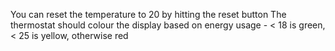<!-- Thermostat starts at 20 degrees
You can increase the temperature with the up button
You can decrease the temperature with the down button
The minimum temperature is 10 degrees
If power saving mode is on, the maximum temperature is 25 degrees -->
<!-- If power saving mode is off, the maximum temperature is 32 degrees -->
<!-- Power saving mode is on by default -->
You can reset the temperature to 20 by hitting the reset button
The thermostat should colour the display based on energy usage - < 18 is green, < 25 is yellow, otherwise red
